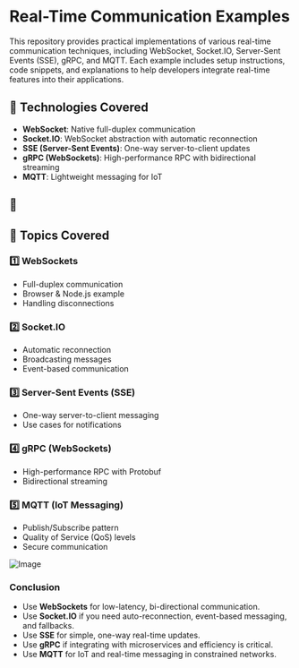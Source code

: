 # Real-Time Communication Examples

This repository provides practical implementations of various real-time communication techniques, including WebSocket, Socket.IO, Server-Sent Events (SSE), gRPC, and MQTT. Each example includes setup instructions, code snippets, and explanations to help developers integrate real-time features into their applications.

## 🚀 Technologies Covered
- **WebSocket**: Native full-duplex communication
- **Socket.IO**: WebSocket abstraction with automatic reconnection
- **SSE (Server-Sent Events)**: One-way server-to-client updates
- **gRPC (WebSockets)**: High-performance RPC with bidirectional streaming
- **MQTT**: Lightweight messaging for IoT

## 📂 
## 📖 Topics Covered
### 1️⃣ WebSockets
- Full-duplex communication
- Browser & Node.js example
- Handling disconnections
### 2️⃣ Socket.IO
- Automatic reconnection
- Broadcasting messages
- Event-based communication
### 3️⃣ Server-Sent Events (SSE)
- One-way server-to-client messaging
- Use cases for notifications
### 4️⃣ gRPC (WebSockets)
- High-performance RPC with Protobuf
- Bidirectional streaming
### 5️⃣ MQTT (IoT Messaging)
- Publish/Subscribe pattern
- Quality of Service (QoS) levels
- Secure communication

![Image](https://github.com/user-attachments/assets/1eb3eac6-6e36-4853-afb4-9fd57164dd32)

### Conclusion
- Use **WebSockets** for low-latency, bi-directional communication.
- Use **Socket.IO** if you need auto-reconnection, event-based messaging, and fallbacks.
- Use **SSE** for simple, one-way real-time updates.
- Use **gRPC** if integrating with microservices and efficiency is critical.
- Use **MQTT** for IoT and real-time messaging in constrained networks.